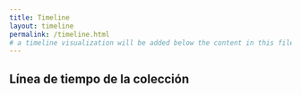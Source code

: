 ```yaml
---
title: Timeline
layout: timeline
permalink: /timeline.html
# a timeline visualization will be added below the content in this file
---
```


## Línea de tiempo de la colección

